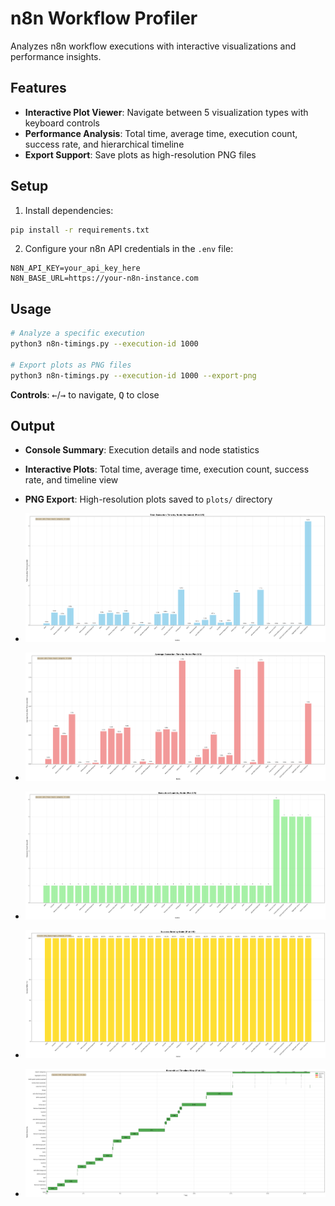 # n8n Workflow Profiler

Analyzes n8n workflow executions with interactive visualizations and performance insights.

## Features

- **Interactive Plot Viewer**: Navigate between 5 visualization types with keyboard controls
- **Performance Analysis**: Total time, average time, execution count, success rate, and hierarchical timeline
- **Export Support**: Save plots as high-resolution PNG files

## Setup

1. Install dependencies:
```bash
pip install -r requirements.txt
```

2. Configure your n8n API credentials in the `.env` file:
```
N8N_API_KEY=your_api_key_here
N8N_BASE_URL=https://your-n8n-instance.com
```

## Usage

```bash
# Analyze a specific execution
python3 n8n-timings.py --execution-id 1000

# Export plots as PNG files
python3 n8n-timings.py --execution-id 1000 --export-png
```

**Controls**: <kbd>←</kbd>/<kbd>→</kbd> to navigate, <kbd>Q</kbd> to close

## Output

- **Console Summary**: Execution details and node statistics
- **Interactive Plots**: Total time, average time, execution count, success rate, and timeline view
- **PNG Export**: High-resolution plots saved to `plots/` directory

- ![`1000_0_TotalTime.png`](plots/1000_0_TotalTime.png)
- ![`1000_1_AvgTime.png`](plots/1000_1_AvgTime.png)
- ![`1000_2_ExecutionCount.png`](plots/1000_2_ExecutionCount.png)
- ![`1000_3_SuccessRate.png`](plots/1000_3_SuccessRate.png)
- ![`1000_4_HierarchicalTimeline.png`](plots/1000_4_HierarchicalTimeline.png)